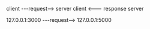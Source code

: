 client ---request--> server
client <--- response server

127.0.0.1:3000 ---request--> 127.0.0.1:5000
